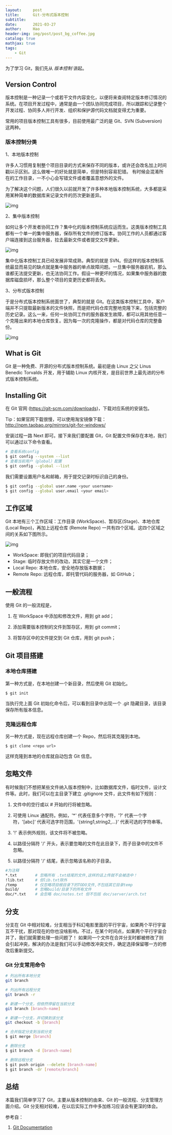 ```yaml
---
layout:     post
title:      Git-分布式版本控制
subtitle:   
date:       2021-03-27
author:     Hao
header-img: img/post/post_bg_coffee.jpg
catalog: true
mathjax: true
tags:
    - Git
---
```


为了学习 Git，我们先从 *版本控制* 讲起。

## Version Control

版本控制是一种记录一个或若干文件内容变化，以便将来查阅特定版本修订情况的系统。在项目开发过程中，通常是由一个团队协同完成项目，所以跟踪和记录整个开发过程、协同多人并行开发、组织和保护源代码文档就变得尤为重要。

常用的项目版本控制工具有很多，目前使用最广泛的是 Git、SVN (Subversion) 这两种。

### 版本控制分类

1、本地版本控制

许多人习惯用复制整个项目目录的方式来保存不同的版本，或许还会改名加上时间戳以示区别。这么做唯一的好处就是简单，但是特别容易犯错。 有时候会混淆所在的工作目录，一不小心会写错文件或者覆盖意想外的文件。

为了解决这个问题，人们很久以前就开发了许多种本地版本控制系统，大多都是采用某种简单的数据库来记录文件的历次更新差异。

![img](/img/post/Git/local_vc.png)

2、集中版本控制

如何让多个开发者协同工作？集中化的版本控制系统应运而生。这类版本控制工具都有一个单一的集中服务器，保存所有文件的修订版本。协同工作的人员都通过客户端连接到这台服务器，拉去最新文件或者提交文件更新。

![img](/img/post/Git/center_vc.png)

集中化版本控制工具已经发展非常成熟，典型的就是 SVN。但这样的版本控制系统最显而易见的缺点就是集中服务器的单点故障问题。一旦集中服务器宕机，那么谁都无法提交更新，也无法协同工作。假设一种更坏的情况，如果集中服务器的数据库磁盘损坏，那么整个项目的变更历史都将丢失。

3、分布式版本控制

于是分布式版本控制系统面世了，典型的就是 Git。在这类版本控制工具中，客户端并不只提取最新版本的文件快照，而是把代码仓库完整地克隆下来，包括完整的历史记录。这么一来，任何一处协同工作的服务器发生故障，都可以用其他任意一个克隆出来的本地仓库恢复。因为每一次的克隆操作，都是对代码仓库的完整备份。

![img](/img/post/Git/distribute_vc.png)

## What is Git

Git 是一种免费、开源的分布式版本控制系统。最初是由 Linux 之父 Linus Benedic Torvalds 开发，用于辅助 Linux 内核开发，是目前世界上最先进的分布式版本控制系统。

## Installing Git

在 Git 官网 (https://git-scm.com/downloads)，下载对应系统的安装包。

Tip：如果官网下载很慢，可以使用淘宝镜像下载：http://npm.taobao.org/mirrors/git-for-windows/

安装过程一路 Next 即可。接下来我们要配置 Git，Git 配置文件保存在本地，我们可以通过以下命令查看。

```bash
# 查看系统config
$ git config --system --list
# 查看当前用户（global）配置
$ git config --global --list
```

我们需要设置用户名和邮箱，用于提交记录时标识自己的身份。

```bash
$ git config --global user.name <your username>
$ git config --global user.email <your email>
```

## 工作区域

Git 本地有三个工作区域：工作目录 (WorkSpace)、暂存区(Stage)、本地仓库 (Local Repo)，再加上远程仓库 (Remote Repo) 一共有四个区域。这四个区域之间的关系如下图所示。

![img](/img/post/Git/repo.png)

+ WorkSpace: 即我们的项目代码目录；
+ Stage: 临时存放文件的改动，其实它是一个文件；
+ Local Repo: 本地仓库，安全地存放版本数据；
+ Remote Repo: 远程仓库，即托管代码的服务器，如 GitHub；

## 一般流程

使用 Git 的一般流程是，

1. 在 WorkSpace 中添加和修改文件，用到 git add；

2. 添加需要版本控制的文件到暂存区，用到 git commit；

3. 将暂存区中的文件提交到 Git 仓库，用到 git push；

## Git 项目搭建

### 本地仓库搭建

第一种方式是，在本地创建一个新目录，然后使用 Git 初始化。

```
$ git init
```

当执行完上面 Git 初始化命令后，可以看到目录中出现一个 .git 隐藏目录，该目录保存所有版本信息。

### 克隆远程仓库

另一种方式是，现在远程仓库创建一个 Repo，然后将其克隆到本地。

```
$ git clone <repo url>
```

这样克隆到本地的仓库就自动包含 Git 信息。

## 忽略文件

有时候我们不想把某些文件纳入版本控制中，比如数据库文件，临时文件，设计文件等。此时，我们可以在主目录下建立 .gitignore 文件，此文件有如下规则：

1. 文件中的空行或以 # 开始的行将被忽略。

2. 可使用 Linux 通配符。例如，'*' 代表任意多个字符，'?' 代表一个字符，'[abc]' 代表可选字符范围，'{string1,string2,...}' 代表可选的字符串等。

3. '!' 表示例外规则，该文件将不被忽略。

4. 以路径分隔符 '/' 开头，表示要忽略的文件在此目录下，而子目录中的文件不忽略。

5. 以路径分隔符 '/' 结尾，表示忽略该名称的子目录。

```bash
#为注释
*.txt        # 忽略所有 .txt结尾的文件,这样的话上传就不会被选中！
!lib.txt     # 但lib.txt除外
/temp        # 仅忽略项目根目录下的TODO文件,不包括其它目录temp
build/       # 忽略build/目录下的所有文件
doc/*.txt    # 会忽略 doc/notes.txt 但不包括 doc/server/arch.txt
```

## 分支

分支在 Git 中相对较难，分支相当于科幻电影里面的平行宇宙，如果两个平行宇宙互不干扰，那对现在的你也没啥影响。不过，在某个时间点，如果两个平行宇宙合并了，我们就需要处理一些问题了！
如果同一个文件在合并分支时都被修改了则会引起冲突，解决的办法是我们可以手动修改冲突文件，确定选择保留哪一方的修改后重新提交。

### Git 分支常用命令

```bash
# 列出所有本地分支
git branch

# 列出所有远程分支
git branch -r

# 新建一个分支，但依然停留在当前分支
git branch [branch-name]

# 新建一个分支，并切换到该分支
git checkout -b [branch]

# 合并指定分支到当前分支
$ git merge [branch]

# 删除分支
$ git branch -d [branch-name]

# 删除远程分支
$ git push origin --delete [branch-name]
$ git branch -dr [remote/branch]
```

## 总结

本篇我们简单学习了 Git，主要从版本控制的由来、Git 的一般流程、分支管理方面介绍。Git 分支相对较难，在以后实际工作中多加练习应该会有更深的体会。


参考自：
1. [Git Documentation](https://git-scm.com/doc)
